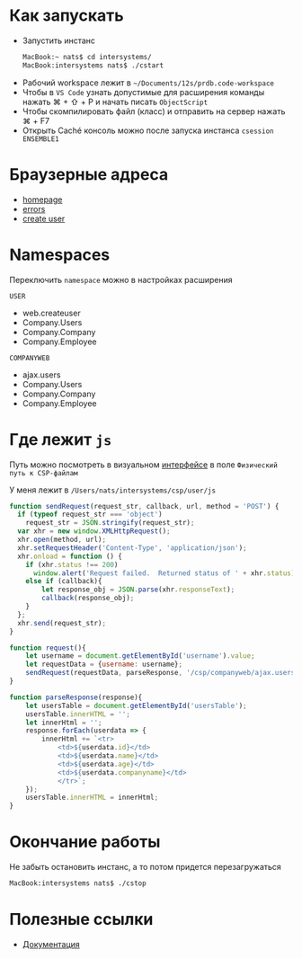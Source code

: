 # Как запускать

- Запустить инстанс 
    ```bash
    MacBook:~ nats$ cd intersystems/
    MacBook:intersystems nats$ ./cstart
    ```
- Рабочий workspace лежит в `~/Documents/12s/prdb.code-workspace`
- Чтобы в `VS Code` узнать допустимые для расширения команды нажать ⌘ + ⇧ + P и начать писать `ObjectScript`
- Чтобы скомпилировать файл (класс) и отправить на сервер нажать ⌘ + F7
- Открыть Caché консоль можно после запуска инстанса `csession ENSEMBLE1`

# Браузерные адреса

- [homepage](http://127.0.0.1:57772/csp/sys/%25CSP.Portal.Home.zen?$NAMESPACE=USER&)
- [errors](http://127.0.0.1:57772/csp/sys/op/UtilSysAppErrors.csp?$ID1=USER&$ID2=03/14/2019&$NAMESPACE=USER)
- [create user](http://127.0.0.1:57772/csp/user/web.createuser.cls)

# Namespaces

Переключить `namespace` можно в настройках расширения

`USER`
- web.createuser
- Company.Users
- Company.Company
- Company.Employee
  
`COMPANYWEB`
- ajax.users
- Company.Users
- Company.Company
- Company.Employee

# Где лежит `js`

Путь можно посмотреть в визуальном [интерфейсе](http://127.0.0.1:57772/csp/sys/sec/%25CSP.UI.Portal.Applications.Web.zen?PID=%2Fcsp%2Fuser) в поле `Физический путь к CSP-файлам` 

У меня лежит в `/Users/nats/intersystems/csp/user/js`

```javascript
function sendRequest(request_str, callback, url, method = 'POST') {
  if (typeof request_str === 'object')
    request_str = JSON.stringify(request_str);
  var xhr = new window.XMLHttpRequest();
  xhr.open(method, url);
  xhr.setRequestHeader('Content-Type', 'application/json');
  xhr.onload = function () {
    if (xhr.status !== 200)
      window.alert('Request failed.  Returned status of ' + xhr.status);
    else if (callback){
		let response_obj = JSON.parse(xhr.responseText);
		callback(response_obj);
	}
  };
  xhr.send(request_str);
}

function request(){
	let username = document.getElementById('username').value;
	let requestData = {username: username};
	sendRequest(requestData, parseResponse, '/csp/companyweb/ajax.users.cls');
}

function parseResponse(response){
	let usersTable = document.getElementById('usersTable');
	usersTable.innerHTML = '';
	let innerHtml = '';
	response.forEach(userdata => {
		innerHtml += `<tr>
			<td>${userdata.id}</td>
			<td>${userdata.name}</td>
			<td>${userdata.age}</td>
			<td>${userdata.companyname}</td>
			</tr>`;
	});
	usersTable.innerHTML = innerHtml;
}
```

# Окончание работы

Не забыть остановить инстанс, а то потом придется перезагружаться

```bash
MacBook:intersystems nats$ ./cstop
```
# Полезные ссылки

- [Документация](http://127.0.0.1:57772/csp/docbook/DocBook.UI.Page.cls)